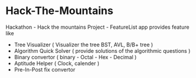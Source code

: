 # Hack-The-Mountains
Hackathon - Hack the mountains
Project - FeatureList
app provides feature like
- Tree Visualizer ( Visualizer the tree BST, AVL, B/B+ tree )
- Algorithm Quick Solver ( provide solutions of the algorithmic questions )
- Binary convertor ( binary - Octal - Hex - Decimal )
- Aptitude Helper ( Clock,  calender )
- Pre-In-Post fix convertor 

